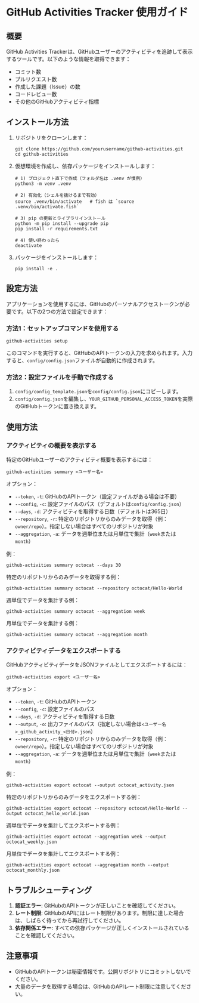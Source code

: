 # GitHub Activities Tracker 使用ガイド

## 概要
GitHub Activities Trackerは、GitHubユーザーのアクティビティを追跡して表示するツールです。以下のような情報を取得できます：
- コミット数
- プルリクエスト数
- 作成した課題（Issue）の数
- コードレビュー数
- その他のGitHubアクティビティ指標

## インストール方法

1. リポジトリをクローンします：
   ```
   git clone https://github.com/yourusername/github-activities.git
   cd github-activities
   ```

2. 仮想環境を作成し、依存パッケージをインストールします：
   ```
   # 1) プロジェクト直下で作成（フォルダ名は .venv が慣例）
   python3 -m venv .venv

   # 2) 有効化（シェルを抜けるまで有効）
   source .venv/bin/activate   # fish は `source .venv/bin/activate.fish`

   # 3) pip の更新とライブラリインストール
   python -m pip install --upgrade pip
   pip install -r requirements.txt

   # 4) 使い終わったら
   deactivate
   ```

3. パッケージをインストールします：
   ```
   pip install -e .
   ```

## 設定方法

アプリケーションを使用するには、GitHubのパーソナルアクセストークンが必要です。以下の2つの方法で設定できます：

### 方法1：セットアップコマンドを使用する

```
github-activities setup
```

このコマンドを実行すると、GitHubのAPIトークンの入力を求められます。入力すると、`config/config.json`ファイルが自動的に作成されます。

### 方法2：設定ファイルを手動で作成する

1. `config/config_template.json`を`config/config.json`にコピーします。
2. `config/config.json`を編集し、`YOUR_GITHUB_PERSONAL_ACCESS_TOKEN`を実際のGitHubトークンに置き換えます。

## 使用方法

### アクティビティの概要を表示する

特定のGitHubユーザーのアクティビティ概要を表示するには：

```
github-activities summary <ユーザー名>
```

オプション：
- `--token`, `-t`: GitHubのAPIトークン（設定ファイルがある場合は不要）
- `--config`, `-c`: 設定ファイルのパス（デフォルトは`config/config.json`）
- `--days`, `-d`: アクティビティを取得する日数（デフォルトは365日）
- `--repository`, `-r`: 特定のリポジトリからのみデータを取得（例：`owner/repo`）。指定しない場合はすべてのリポジトリが対象
- `--aggregation`, `-a`: データを週単位または月単位で集計（`week`または`month`）

例：
```
github-activities summary octocat --days 30
```

特定のリポジトリからのみデータを取得する例：
```
github-activities summary octocat --repository octocat/Hello-World
```

週単位でデータを集計する例：
```
github-activities summary octocat --aggregation week
```

月単位でデータを集計する例：
```
github-activities summary octocat --aggregation month
```

### アクティビティデータをエクスポートする

GitHubアクティビティデータをJSONファイルとしてエクスポートするには：

```
github-activities export <ユーザー名>
```

オプション：
- `--token`, `-t`: GitHubのAPIトークン
- `--config`, `-c`: 設定ファイルのパス
- `--days`, `-d`: アクティビティを取得する日数
- `--output`, `-o`: 出力ファイルのパス（指定しない場合は`<ユーザー名>_github_activity_<日付>.json`）
- `--repository`, `-r`: 特定のリポジトリからのみデータを取得（例：`owner/repo`）。指定しない場合はすべてのリポジトリが対象
- `--aggregation`, `-a`: データを週単位または月単位で集計（`week`または`month`）

例：
```
github-activities export octocat --output octocat_activity.json
```

特定のリポジトリからのみデータをエクスポートする例：
```
github-activities export octocat --repository octocat/Hello-World --output octocat_hello_world.json
```

週単位でデータを集計してエクスポートする例：
```
github-activities export octocat --aggregation week --output octocat_weekly.json
```

月単位でデータを集計してエクスポートする例：
```
github-activities export octocat --aggregation month --output octocat_monthly.json
```

## トラブルシューティング

1. **認証エラー**: GitHubのAPIトークンが正しいことを確認してください。
2. **レート制限**: GitHubのAPIにはレート制限があります。制限に達した場合は、しばらく待ってから再試行してください。
3. **依存関係エラー**: すべての依存パッケージが正しくインストールされていることを確認してください。

## 注意事項

- GitHubのAPIトークンは秘密情報です。公開リポジトリにコミットしないでください。
- 大量のデータを取得する場合は、GitHubのAPIレート制限に注意してください。
